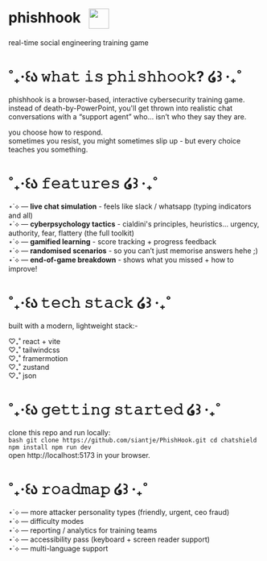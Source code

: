 # phishhook <img src="https://media3.giphy.com/media/v1.Y2lkPTZjMDliOTUyMHNob3Ntd216N2hlbXl6YWkxY21yeGhiemJjbThxZXRyd3F5dXEzNCZlcD12MV9zdGlja2Vyc19zZWFyY2gmY3Q9cw/xd22iKsu0Wn0Q/200.gif" height="40" style="vertical-align: middle; margin-left: 10px;" />
real-time social engineering training game

# ˚₊‧꒰ა 𝚠𝚑𝚊𝚝 𝚒𝚜 𝚙𝚑𝚒𝚜𝚑𝚑𝚘𝚘𝚔? ໒꒱ ‧₊˚
phishhook is a browser-based, interactive cybersecurity training game.​​</br>
instead of death-by-PowerPoint, you'll get thrown into realistic chat conversations with a “support agent” who… isn’t who they say they are.​​</br>

you choose how to respond.​​</br>
sometimes you resist, you might sometimes slip up - but every choice teaches you something.​​</br>

# ˚₊‧꒰ა ​𝚏𝚎𝚊𝚝𝚞𝚛𝚎𝚜 ໒꒱ ‧₊˚
⋆˙⟡ — **live chat simulation** - feels like slack / whatsapp (typing indicators and all) ​​</br>
⋆˙⟡ — **cyberpsychology tactics** - cialdini's principles, heuristics... urgency, authority, fear, flattery (the full toolkit)​​ </br>
⋆˙⟡ — **gamified learning** - score tracking + progress feedback​​ </br>
⋆˙⟡ — **randomised scenarios** - so you can’t just memorise answers hehe ;)  ​​</br>
⋆˙⟡ — **end-of-game breakdown** - shows what you missed + how to improve! ​​</br>

# ˚₊‧꒰ა ​𝚝𝚎𝚌𝚑 𝚜𝚝𝚊𝚌𝚔 ໒꒱ ‧₊˚
built with a modern, lightweight stack:-

♡₊˚ react + vite ​​</br>
♡₊˚ tailwindcss ​​</br>
♡₊˚ framermotion ​​</br>
♡₊˚ zustand ​​</br>
♡₊˚ json ​​</br>

# ˚₊‧꒰ა ​𝚐𝚎𝚝𝚝𝚒𝚗𝚐 𝚜𝚝𝚊𝚛𝚝𝚎𝚍 ໒꒱ ‧₊˚
clone this repo and run locally:
</br>
``bash
git clone https://github.com/siantje/PhishHook.git
cd chatshield
npm install
npm run dev
``
</br>
open http://localhost:5173 in your browser.

# ˚₊‧꒰ა ​𝚛𝚘𝚊𝚍𝚖𝚊𝚙 ໒꒱ ‧₊˚
⋆˙⟡ — more attacker personality types (friendly, urgent, ceo fraud) ​​</br>
⋆˙⟡ — difficulty modes </br>
⋆˙⟡ — reporting / analytics for training teams </br>
⋆˙⟡ — accessibility pass (keyboard + screen reader support) </br>
⋆˙⟡ — multi-language support

